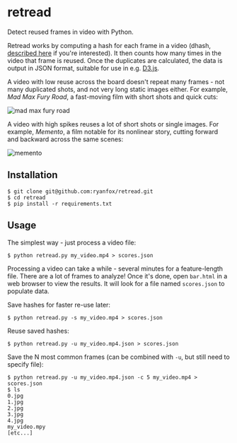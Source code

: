 # retread
Detect reused frames in video with Python.

Retread works by computing a hash for each frame in a video (dhash, [described here](http://www.hackerfactor.com/blog/?/archives/529-Kind-of-Like-That.html) if you're interested).
It then counts how many times in the video that frame is reused.  Once the duplicates are calculated, the data is output in JSON format, suitable for use in e.g. [D3.js](https://d3js.org/).

A video with low reuse across the board doesn't repeat many frames - not many duplicated shots, and not very long static images either.  For example, _Mad Max Fury Road_, a fast-moving film with short shots and quick cuts:

![mad max fury road](https://i.imgur.com/ZUIVTWh.png)

A video with high spikes reuses a lot of short shots or single images.  For example, _Memento_, a film notable for its nonlinear story, cutting forward and backward across the same scenes:

![memento](https://i.imgur.com/YZ6vORD.png)

## Installation

    $ git clone git@github.com:ryanfox/retread.git
    $ cd retread
    $ pip install -r requirements.txt

## Usage
The simplest way - just process a video file:

    $ python retread.py my_video.mp4 > scores.json

Processing a video can take a while - several minutes for a feature-length file.  There are a lot of frames to analyze!  Once it's done, open `bar.html` in a web browser to view the results.  It will look for a file named `scores.json` to populate data.

Save hashes for faster re-use later:

    $ python retread.py -s my_video.mp4 > scores.json

Reuse saved hashes:

    $ python retread.py -u my_video.mp4.json > scores.json

Save the N most common frames (can be combined with `-u`, but still need to specify file):

    $ python retread.py -u my_video.mp4.json -c 5 my_video.mp4 > scores.json
    $ ls
    0.jpg
    1.jpg
    2.jpg
    3.jpg
    4.jpg
    my_video.mpy
    [etc...]

